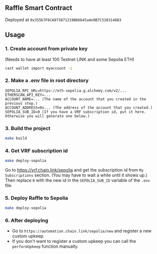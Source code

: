 ## Raffle Smart Contract
Deployed at `0x355b7F6CA973871219B66645a4e9B7C520314883`

## Usage

### 1. Create account from private key
(Needs to have at least 100 Testnet LINK and some Sepolia ETH)
```bash
cast wallet import myaccount -i
```
### 2. Make a .env file in root directory
```
SEPOLIA_RPC_URL=https://eth-sepolia.g.alchemy.com/v2/...
ETHERSCAN_API_KEY=...
ACCOUNT_NAME=... (The name of the account that you created in the previous step.)
ACCOUNT_ADDRESS=0x... (The address of the account that you created.)
SEPOLIA_SUB_ID=0 (If you have a VRF subscription id, put it here. Otherwise you will generate one below.)
```
### 3. Build the project
```bash
make build
```
### 4. Get VRF subscription id
```bash
make deploy-sepolia
```
Go to https://vrf.chain.link/sepolia and get the subscription id from `My Subscriptions` section. (You may have to wait a while until it shows up.)  
Then replace `0` with the new id in the `SEPOLIA_SUB_ID` variable of the `.env` file.
### 5. Deploy Raffle to Sepolia
```bash
make deploy-sepolia
```
### 6. After deploying
- Go to `https://automation.chain.link/sepolia/new` and register a new custom upkeep.  
- If you don't want to register a custom upkeep you can call the `performUpkeep` function manually.